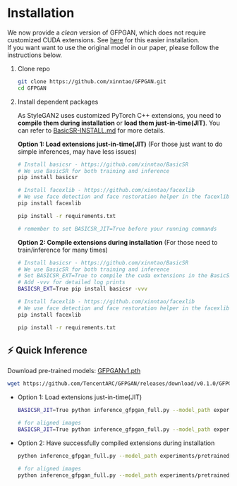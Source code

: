 # Installation

We now provide a *clean* version of GFPGAN, which does not require customized CUDA extensions. See [here](README.md#installation) for this easier installation.<br>
If you want want to use the original model in our paper, please follow the instructions below.

1. Clone repo

    ```bash
    git clone https://github.com/xinntao/GFPGAN.git
    cd GFPGAN
    ```

1. Install dependent packages

    As StyleGAN2 uses customized PyTorch C++ extensions, you need to **compile them during installation** or **load them just-in-time(JIT)**.
    You can refer to [BasicSR-INSTALL.md](https://github.com/xinntao/BasicSR/blob/master/INSTALL.md) for more details.

    **Option 1: Load extensions just-in-time(JIT)** (For those just want to do simple inferences, may have less issues)

    ```bash
    # Install basicsr - https://github.com/xinntao/BasicSR
    # We use BasicSR for both training and inference
    pip install basicsr

    # Install facexlib - https://github.com/xinntao/facexlib
    # We use face detection and face restoration helper in the facexlib package
    pip install facexlib

    pip install -r requirements.txt

    # remember to set BASICSR_JIT=True before your running commands
    ```

    **Option 2: Compile extensions during installation** (For those need to train/inference for many times)

    ```bash
    # Install basicsr - https://github.com/xinntao/BasicSR
    # We use BasicSR for both training and inference
    # Set BASICSR_EXT=True to compile the cuda extensions in the BasicSR - It may take several minutes to compile, please be patient
    # Add -vvv for detailed log prints
    BASICSR_EXT=True pip install basicsr -vvv

    # Install facexlib - https://github.com/xinntao/facexlib
    # We use face detection and face restoration helper in the facexlib package
    pip install facexlib

    pip install -r requirements.txt
    ```

## :zap: Quick Inference

Download pre-trained models: [GFPGANv1.pth](https://github.com/TencentARC/GFPGAN/releases/download/v0.1.0/GFPGANv1.pth)

```bash
wget https://github.com/TencentARC/GFPGAN/releases/download/v0.1.0/GFPGANv1.pth -P experiments/pretrained_models
```

- Option 1: Load extensions just-in-time(JIT)

    ```bash
    BASICSR_JIT=True python inference_gfpgan_full.py --model_path experiments/pretrained_models/GFPGANv1.pth --test_path inputs/whole_imgs --save_root results --arch original --channel 1

    # for aligned images
    BASICSR_JIT=True python inference_gfpgan_full.py --model_path experiments/pretrained_models/GFPGANv1.pth --test_path inputs/cropped_faces --save_root results --arch original --channel 1 --aligned
    ```

- Option 2: Have successfully compiled extensions during installation

    ```bash
    python inference_gfpgan_full.py --model_path experiments/pretrained_models/GFPGANv1.pth --test_path inputs/whole_imgs --save_root results --arch original --channel 1

    # for aligned images
    python inference_gfpgan_full.py --model_path experiments/pretrained_models/GFPGANv1.pth --test_path inputs/cropped_faces --save_root results --arch original --channel 1 --aligned
    ```
